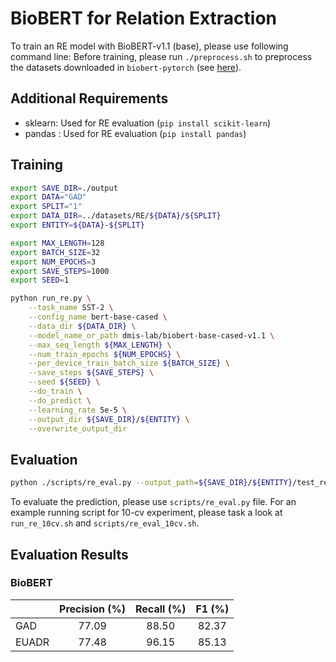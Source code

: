 # BioBERT for Relation Extraction

To train an RE model with BioBERT-v1.1 (base), please use following command line:
Before training, please run `./preprocess.sh` to preprocess the datasets downloaded in `biobert-pytorch` (see [here](https://github.com/jhyuklee/biobert-pytorch)).

## Additional Requirements
- sklearn: Used for RE evaluation (`pip install scikit-learn`)
- pandas : Used for RE evaluation (`pip install pandas`)

## Training
```bash
export SAVE_DIR=./output
export DATA="GAD"
export SPLIT="1"
export DATA_DIR=../datasets/RE/${DATA}/${SPLIT}
export ENTITY=${DATA}-${SPLIT}

export MAX_LENGTH=128
export BATCH_SIZE=32
export NUM_EPOCHS=3
export SAVE_STEPS=1000
export SEED=1

python run_re.py \
    --task_name SST-2 \
    --config_name bert-base-cased \
    --data_dir ${DATA_DIR} \
    --model_name_or_path dmis-lab/biobert-base-cased-v1.1 \
    --max_seq_length ${MAX_LENGTH} \
    --num_train_epochs ${NUM_EPOCHS} \
    --per_device_train_batch_size ${BATCH_SIZE} \
    --save_steps ${SAVE_STEPS} \
    --seed ${SEED} \
    --do_train \
    --do_predict \
    --learning_rate 5e-5 \
    --output_dir ${SAVE_DIR}/${ENTITY} \
    --overwrite_output_dir
```

## Evaluation
```bash
python ./scripts/re_eval.py --output_path=${SAVE_DIR}/${ENTITY}/test_results.txt --answer_path=${DATA_DIR}/test_original.tsv
```
To evaluate the prediction, please use `scripts/re_eval.py` file. 
For an example running script for 10-cv experiment, please task a look at `run_re_10cv.sh` and `scripts/re_eval_10cv.sh`.

## Evaluation Results
### BioBERT

|                |     Precision (%)    |     Recall (%)    |     F1 (%)    |
|----------------|:--------------------:|:-----------------:|:-------------:|
| GAD            |         77.09        |        88.50      |     82.37     |
| EUADR          |         77.48        |        96.15      |     85.13     |

